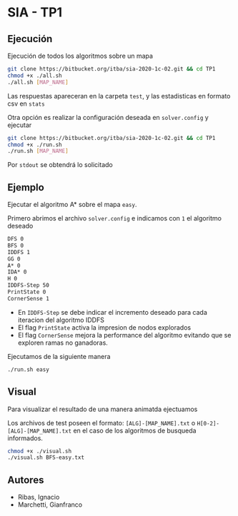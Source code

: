# SIA - TP1 

## Ejecución

Ejecución de todos los algoritmos sobre un mapa

```bash
git clone https://bitbucket.org/itba/sia-2020-1c-02.git && cd TP1
chmod +x ./all.sh
./all.sh [MAP_NAME]
```
Las respuestas apareceran en la carpeta `test`, y las estadisticas en formato csv en `stats`

Otra opción es realizar la configuración deseada en `solver.config` y ejecutar

```bash
git clone https://bitbucket.org/itba/sia-2020-1c-02.git && cd TP1
chmod +x ./run.sh
./run.sh [MAP_NAME]
```
Por `stdout` se obtendrá lo solicitado

## Ejemplo

Ejecutar el algoritmo A* sobre el mapa `easy`.

Primero abrimos el archivo `solver.config` e indicamos con `1` el algoritmo deseado

```txt
DFS 0
BFS 0
IDDFS 1
GG 0
A* 0
IDA* 0
H 0
IDDFS-Step 50
PrintState 0
CornerSense 1
```
* En `IDDFS-Step` se debe indicar el incremento deseado para cada iteracion del algoritmo IDDFS
* El flag `PrintState` activa la impresion de nodos explorados 
* El flag `CornerSense` mejora la performance del algoritmo evitando que se exploren ramas no ganadoras. 

Ejecutamos de la siguiente manera

```bash
./run.sh easy
```

## Visual

Para visualizar el resultado de una manera animatda ejectuamos

Los archivos de test poseen el formato:
`[ALG]-[MAP_NAME].txt` o `H[0-2]-[ALG]-[MAP_NAME].txt` en el caso de los algoritmos de busqueda informados. 

```bash
chmod +x ./visual.sh
./visual.sh BFS-easy.txt
```

## Autores
* Ribas, Ignacio
* Marchetti, Gianfranco
